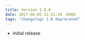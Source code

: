 ```yaml
---
title: Version 1.0.0
date: 2017-06-05 11:21:34 -0400
tags: "changelogs 1.0 deprecated"
---
```


* Initial release
